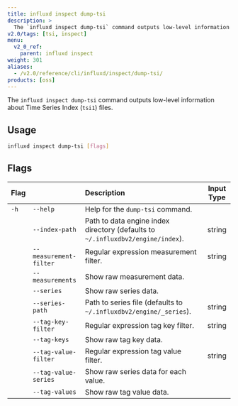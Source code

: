 ```yaml
---
title: influxd inspect dump-tsi
description: >
  The `influxd inspect dump-tsi` command outputs low-level information about `tsi1` files.
v2.0/tags: [tsi, inspect]
menu:
  v2_0_ref:
    parent: influxd inspect
weight: 301
aliases:
  - /v2.0/reference/cli/influxd/inspect/dump-tsi/
products: [oss]
---
```


The `influxd inspect dump-tsi` command outputs low-level information about
Time Series Index (`tsi1`) files.

## Usage
```sh
influxd inspect dump-tsi [flags]
```

## Flags
| Flag |                        | Description                                                                     | Input Type |
|:---- |:---                    |:-----------                                                                     |:----------:|
| `-h` | `--help`               | Help for the `dump-tsi` command.                                                |            |
|      | `--index-path`         | Path to data engine index directory (defaults to `~/.influxdbv2/engine/index`). | string     |
|      | `--measurement-filter` | Regular expression measurement filter.                                          | string     |
|      | `--measurements`       | Show raw measurement data.                                                      |            |
|      | `--series`             | Show raw series data.                                                           |            |
|      | `--series-path`        | Path to series file (defaults to `~/.influxdbv2/engine/_series`).               | string     |
|      | `--tag-key-filter`     | Regular expression tag key filter.                                              | string     |
|      | `--tag-keys`           | Show raw tag key data.                                                          |            |
|      | `--tag-value-filter`   | Regular expression tag value filter.                                            | string     |
|      | `--tag-value-series`   | Show raw series data for each value.                                            |            |
|      | `--tag-values`         | Show raw tag value data.                                                        |            |
